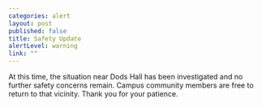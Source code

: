 ```yaml
---
categories: alert
layout: post
published: false
title: Safety Update
alertLevel: warning
link: ""
---
```




At this time, the situation near Dods Hall has been investigated and no further safety concerns remain. Campus community members are free to return to that vicinity. Thank you for your patience.
